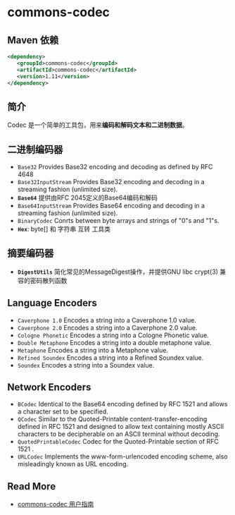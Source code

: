 
# commons-codec

## Maven 依赖

``` xml
<dependency>
   <groupId>commons-codec</groupId>
   <artifactId>commons-codec</artifactId>
   <version>1.11</version>
</dependency>
```

## 简介

Codec 是一个简单的工具包，用来**编码和解码文本和二进制数据**。

## 二进制编码器

- `Base32`	Provides Base32 encoding and decoding as defined by RFC 4648
- `Base32InputStream`	Provides Base32 encoding and decoding in a streaming fashion (unlimited size).
- **`Base64`**	提供由RFC 2045定义的Base64编码和解码
- `Base64InputStream`	Provides Base64 encoding and decoding in a streaming fashion (unlimited size).
- `BinaryCodec`	Conrts between byte arrays and strings of "0"s and "1"s.
- **`Hex`**: byte[] 和 字符串 互转 工具类

## 摘要编码器

- **`DigestUtils`**	简化常见的MessageDigest操作，并提供GNU libc crypt(3) 兼容的密码散列函数

## Language Encoders

- `Caverphone 1.0`	Encodes a string into a Caverphone 1.0 value.
- `Caverphone 2.0`	Encodes a string into a Caverphone 2.0 value.
- `Cologne Phonetic`	Encodes a string into a Cologne Phonetic value.
- `Double Metaphone`	Encodes a string into a double metaphone value.
- `Metaphone`	Encodes a string into a Metaphone value.
- `Refined Soundex`	Encodes a string into a Refined Soundex value.
- `Soundex`	Encodes a string into a Soundex value.


## Network Encoders

- `BCodec`	Identical to the Base64 encoding defined by RFC 1521 and allows a character set to be specified.
- `QCodec`	Similar to the Quoted-Printable content-transfer-encoding defined in RFC 1521 and designed to allow text containing mostly ASCII characters to be decipherable on an ASCII terminal without decoding.
- `QuotedPrintableCodec`	Codec for the Quoted-Printable section of RFC 1521 .
- `URLCodec`	Implements the www-form-urlencoded encoding scheme, also misleadingly known as URL encoding.


## Read More

- [commons-codec 用户指南](http://commons.apache.org/proper/commons-codec/userguide.html)